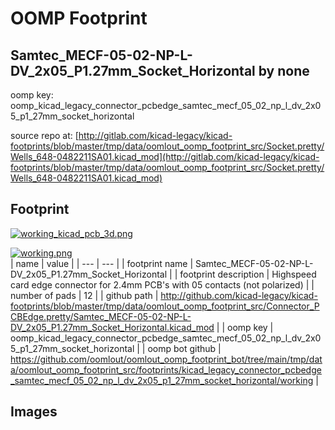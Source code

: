 # OOMP Footprint  
## Samtec_MECF-05-02-NP-L-DV_2x05_P1.27mm_Socket_Horizontal  by none  
  
oomp key: oomp_kicad_legacy_connector_pcbedge_samtec_mecf_05_02_np_l_dv_2x05_p1_27mm_socket_horizontal  
  
source repo at: [http://gitlab.com/kicad-legacy/kicad-footprints/blob/master/tmp/data/oomlout_oomp_footprint_src/Socket.pretty/Wells_648-0482211SA01.kicad_mod](http://gitlab.com/kicad-legacy/kicad-footprints/blob/master/tmp/data/oomlout_oomp_footprint_src/Socket.pretty/Wells_648-0482211SA01.kicad_mod)  
## Footprint  
  
[![working_kicad_pcb_3d.png](working_kicad_pcb_3d_600.png)](working_kicad_pcb_3d.png)  
  
[![working.png](working_600.png)](working.png)  
| name | value | 
| --- | --- | 
| footprint name | Samtec_MECF-05-02-NP-L-DV_2x05_P1.27mm_Socket_Horizontal | 
| footprint description | Highspeed card edge connector for 2.4mm PCB's with 05 contacts (not polarized) | 
| number of pads | 12 | 
| github path | http://github.com/kicad-legacy/kicad-footprints/blob/master/tmp/data/oomlout_oomp_footprint_src/Connector_PCBEdge.pretty/Samtec_MECF-05-02-NP-L-DV_2x05_P1.27mm_Socket_Horizontal.kicad_mod | 
| oomp key | oomp_kicad_legacy_connector_pcbedge_samtec_mecf_05_02_np_l_dv_2x05_p1_27mm_socket_horizontal | 
| oomp bot github | https://github.com/oomlout/oomlout_oomp_footprint_bot/tree/main/tmp/data/oomlout_oomp_footprint_src/footprints/kicad_legacy_connector_pcbedge_samtec_mecf_05_02_np_l_dv_2x05_p1_27mm_socket_horizontal/working | 
## Images  
